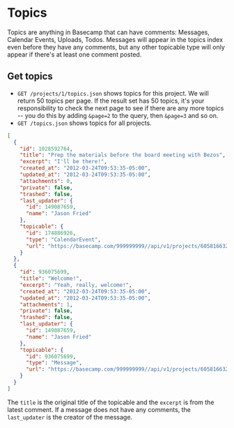 Topics
========

> <Clever topics quote>

Topics are anything in Basecamp that can have comments: Messages, Calendar Events, Uploads, Todos. Messages will appear in the topics index even before they have any comments, but any other topicable type will only appear if there's at least one comment posted.


Get topics
----------

* `GET /projects/1/topics.json` shows topics for this project. We will return 50 topics per page. If the result set has 50 topics, it's your responsibility to check the next page to see if there are any more topics -- you do this by adding `&page=2` to the query, then `&page=3` and so on.
* `GET /topics.json` shows topics for all projects.

```json
[
  {
    "id": 1028592764,
    "title": "Prep the materials before the board meeting with Bezos",
    "excerpt": "I'll be there!",
    "created_at": "2012-03-24T09:53:35-05:00",
    "updated_at": "2012-03-24T09:53:35-05:00",
    "attachments": 0,
    "private": false,
    "trashed": false,
    "last_updater": {
      "id": 149087659,
      "name": "Jason Fried"
    },
    "topicable": {
      "id": 174886926,
      "type": "CalendarEvent",
      "url": "https://basecamp.com/999999999//api/v1/projects/605816632-bcx/calendar_events/174886926-prep-the-materials.json"
    }
  },
  {
    "id": 936075699,
    "title": "Welcome!",
    "excerpt": "Yeah, really, welcome!",
    "created_at": "2012-03-24T09:53:35-05:00",
    "updated_at": "2012-03-24T09:53:35-05:00",
    "attachments": 1,
    "private": false,
    "trashed": false,
    "last_updater": {
      "id": 149087659,
      "name": "Jason Fried"
    },
    "topicable": {
      "id": 936075699,
      "type": "Message",
      "url": "https://basecamp.com/999999999//api/v1/projects/605816632-bcx/messages/936075699-welcome.json"
    }
  }
]
```

The `title` is the original title of the topicable and the `excerpt` is from the latest comment. If a message does not have any comments, the `last_updater` is the creator of the message.
